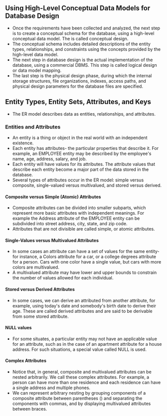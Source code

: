 ## Using High-Level Conceptual Data Models for Database Design
- Once the requirements have been collected and analyzed, the next step is to create a conceptual schema for the database, using a high-level conceptual data model. The is called conceptual design. 
- The conceptual schema includes detailed descriptions of the entity types, relationships, and constraints using the concepts provided by the high-level data model. 
- The next step in database design is the actual implementation of the database, using a commercial DBMS. This step is called logical design or data model mapping. 
- The last step is the physical design phase, during which the internal storage structures, file organizations, indexes, access paths, and physical design parameters for the database files are specified. 
## Entity Types, Entity Sets, Attributes, and Keys
- The ER model describes data as entities, relationships, and attributes. 
### Entities and Attributes
- An entity is a thing or object in the real world with an independent existence. 
- Each entity has attributes- the particular properties that describe it. For example, an EMPLOYEE entity may be described by the employee's name, age, address, salary, and job. 
- Each entity will have values for its attributes. The attribute values that describe each entity become a major part of the data stored in the database. 
- Several types of attributes occur in the ER model: simple versus composite, single-valued versus multivalued, and stored versus derived. 
#### Composite versus Simple (Atomic) Attributes
- Composite attributes can be divided into smaller subparts, which represent more basic attributes with independent meanings. For example the Address attribute of the EMPLOYEE entity can be subdivided into street address, city, state, and zip code. 
- Attributes that are not divisible are called simple, or atomic attributes. 
#### Single-Values versus Multivalued Attributes
- In some cases an attribute can have a set of values for the same entity- for instance, a Colors attribute for a car, or a college degrees attribute for a person. Cars with one color have a single value, but cars with more colors are multivalued. 
- A multivalued attribute may have lower and upper bounds to constrain the number of values allowed for each individual. 
#### Stored versus Derived Attributes
- In some cases, we can derive an attributed from another attribute, for example, using today's date and somebody's birth date to derive their age. These are called derived attributes and are said to be derivable from some stored attribute. 
#### NULL values
- For some situates, a particular entity may not have an applicable value for an attribute, such as in the case of an apartment attribute for a house address. For such situations, a special value called NULL is used. 
#### Complex Attributes
- Notice that, in general, composite and multivalued attributes can be nested arbitrarily. We call these complex attributes. For example, a person can have more than one residence and each residence can have a single address and multiple phones. 
- We can represent arbitrary nesting by grouping components of a composite attribute between parentheses () and separating the components with commas, and by displaying multivalued attributes between braces. 